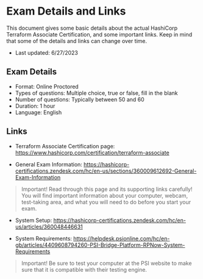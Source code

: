 # Exam Details and Links
This document gives some basic details about the actual HashiCorp Terraform Associate Certification, and some important links. Keep in mind that some of the details and links can change over time.

- Last updated: 6/27/2023

## Exam Details
- Format: Online Proctored
- Types of questions: Multiple choice, true or false, fill in the blank
- Number of questions: Typically between 50 and 60
- Duration: 1 hour
- Language: English


## Links
- Terraform Associate Certification page:
https://www.hashicorp.com/certification/terraform-associate

- General Exam Information: 
https://hashicorp-certifications.zendesk.com/hc/en-us/sections/360009612692-General-Exam-Information

> Important! Read through this page and its supporting links carefully! You will find important information about your computer, webcam, test-taking area, and what you will need to do before you start your exam. 

- System Setup:
https://hashicorp-certifications.zendesk.com/hc/en-us/articles/360048446631

- System Requirements:
https://helpdesk.psionline.com/hc/en-gb/articles/4409608794260-PSI-Bridge-Platform-RPNow-System-Requirements

> Important! Be sure to test your computer at the PSI website to make sure that it is compatible with their testing engine. 